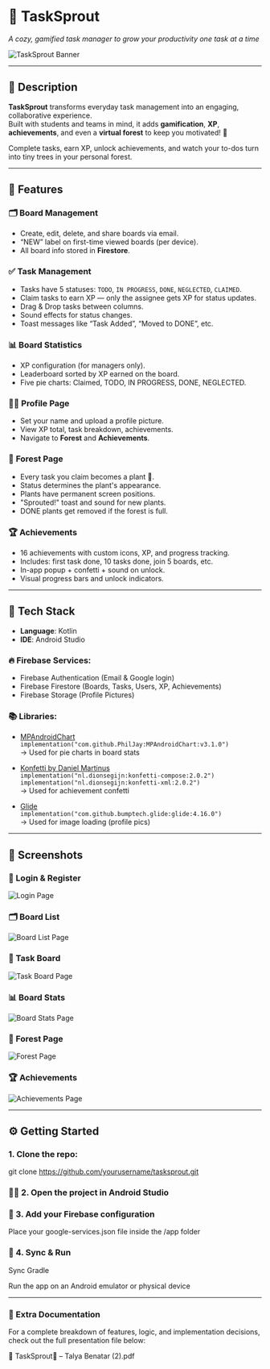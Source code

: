 # 🌿 **TaskSprout**  
_A cozy, gamified task manager to grow your productivity one task at a time_

![TaskSprout Banner](insert_banner_image_here.png)

---

## 📖 Description

**TaskSprout** transforms everyday task management into an engaging, collaborative experience.  
Built with students and teams in mind, it adds **gamification**, **XP**, **achievements**, and even a **virtual forest** to keep you motivated! 🌱

Complete tasks, earn XP, unlock achievements, and watch your to-dos turn into tiny trees in your personal forest.

---

## 🌟 Features

### 🗂️ **Board Management**
- Create, edit, delete, and share boards via email.
- “NEW” label on first-time viewed boards (per device).
- All board info stored in **Firestore**.

### ✅ **Task Management**
- Tasks have 5 statuses: `TODO`, `IN PROGRESS`, `DONE`, `NEGLECTED`, `CLAIMED`.
- Claim tasks to earn XP — only the assignee gets XP for status updates.
- Drag & Drop tasks between columns.
- Sound effects for status changes.
- Toast messages like “Task Added”, “Moved to DONE”, etc.

### 📊 **Board Statistics**
- XP configuration (for managers only).
- Leaderboard sorted by XP earned on the board.
- Five pie charts: Claimed, TODO, IN PROGRESS, DONE, NEGLECTED.

### 🧑‍💻 **Profile Page**
- Set your name and upload a profile picture.
- View XP total, task breakdown, achievements.
- Navigate to **Forest** and **Achievements**.

### 🌲 **Forest Page**
- Every task you claim becomes a plant 🌱.
- Status determines the plant's appearance.
- Plants have permanent screen positions.
- "Sprouted!" toast and sound for new plants.
- DONE plants get removed if the forest is full.

### 🏆 **Achievements**
- 16 achievements with custom icons, XP, and progress tracking.
- Includes: first task done, 10 tasks done, join 5 boards, etc.
- In-app popup + confetti + sound on unlock.
- Visual progress bars and unlock indicators.

---

## 🧰 Tech Stack

- **Language**: Kotlin
- **IDE**: Android Studio

### 🔥 Firebase Services:
- Firebase Authentication (Email & Google login)
- Firebase Firestore (Boards, Tasks, Users, XP, Achievements)
- Firebase Storage (Profile Pictures)

### 📚 Libraries:
- [MPAndroidChart](https://github.com/PhilJay/MPAndroidChart)  
  `implementation("com.github.PhilJay:MPAndroidChart:v3.1.0")`  
  → Used for pie charts in board stats

- [Konfetti by Daniel Martinus](https://github.com/DanielMartinus/Konfetti)  
  `implementation("nl.dionsegijn:konfetti-compose:2.0.2")`  
  `implementation("nl.dionsegijn:konfetti-xml:2.0.2")`  
  → Used for achievement confetti

- [Glide](https://github.com/bumptech/glide)  
  `implementation("com.github.bumptech.glide:glide:4.16.0")`  
  → Used for image loading (profile pics)

---

## 📸 Screenshots

### 🔐 Login & Register
![Login Page](insert_login_image_here.png)

### 🗂️ Board List
![Board List Page](insert_board_list_image_here.png)

### 📝 Task Board
![Task Board Page](insert_task_board_image_here.png)

### 📊 Board Stats
![Board Stats Page](insert_stats_image_here.png)

### 🌲 Forest Page
![Forest Page](insert_forest_image_here.png)

### 🏆 Achievements
![Achievements Page](insert_achievements_image_here.png)

---

## ⚙️ Getting Started

### 1. Clone the repo:
git clone https://github.com/yourusername/tasksprout.git

### 🧑‍💻 2. Open the project in Android Studio
### 🔑 3. Add your Firebase configuration
Place your google-services.json file inside the /app folder

### 🔄 4. Sync & Run
Sync Gradle

Run the app on an Android emulator or physical device

---

### 📝 Extra Documentation
For a complete breakdown of features, logic, and implementation decisions, check out the full presentation file below:

📄 TaskSprout🌿 – Talya Benatar (2).pdf
